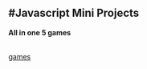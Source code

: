 #Javascript Mini Projects
---
**All in one 5 games**<br><br>

[games](https://aayushisingh11.github.io/javascript-mini-projects/All%20in%20one%205%20games/index.html)